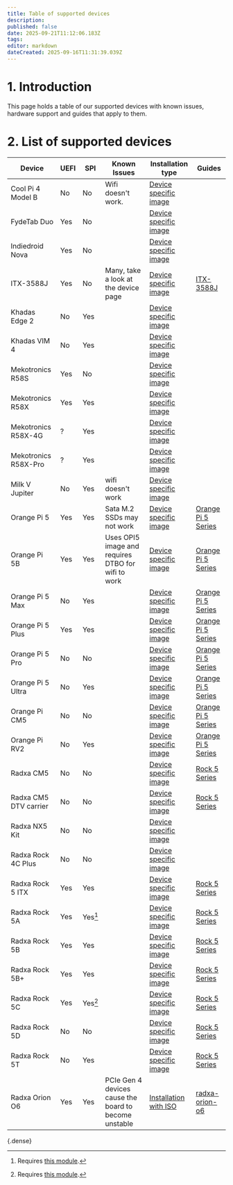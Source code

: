 ```yaml
---
title: Table of supported devices
description: 
published: false
date: 2025-09-21T11:12:06.183Z
tags: 
editor: markdown
dateCreated: 2025-09-16T11:31:39.039Z
---
```


# 1. Introduction
This page holds a table of our supported devices with known issues, hardware support and guides that apply to them.

# 2. List of supported devices

| Device            | UEFI  | SPI | Known Issues | Installation type |Guides |
|-------------------|-------|-----------|--------------|--|--|
| Cool Pi 4 Model B       |  No   |   No   | Wifi doesn't work.| [Device specific image](/install/device-specific-image)| |
|FydeTab Duo|	Yes | No	|	|[Device specific image](/install/device-specific-image)| |
|Indiedroid Nova| Yes |	No |	|[Device specific image](/install/device-specific-image)| |
|ITX-3588J|	Yes |	No | Many, take a look at the device page	|[Device specific image](/install/device-specific-image)|[ITX-3588J](/itx-3588j) |
|Khadas Edge 2| No | Yes |	|[Device specific image](/install/device-specific-image)| |
|Khadas VIM 4| No | Yes	|	|[Device specific image](/install/device-specific-image)| |
|Mekotronics R58S| Yes |No|	|[Device specific image](/install/device-specific-image)| |
|Mekotronics R58X|Yes|Yes|	|[Device specific image](/install/device-specific-image)| |
|Mekotronics R58X-4G|?|Yes|	|[Device specific image](/install/device-specific-image)| |
|Mekotronics R58X-Pro|?|Yes|	|[Device specific image](/install/device-specific-image)| |
|Milk V Jupiter|No|Yes|	wifi doesn't work|[Device specific image](/install/device-specific-image)| |
|Orange Pi 5|Yes|Yes| Sata M.2 SSDs may not work	|[Device specific image](/install/device-specific-image)|[Orange Pi 5 Series](/orangepi-5/table-of-supported-devices) |
|Orange Pi 5B|Yes|Yes| Uses OPI5 image and requires DTBO for wifi to work	|[Device specific image](/install/device-specific-image)|[Orange Pi 5 Series](/orangepi-5/table-of-supported-devices) |
|Orange Pi 5 Max|No|Yes|	|[Device specific image](/install/device-specific-image)|[Orange Pi 5 Series](/orangepi-5/table-of-supported-devices) |
|Orange Pi 5 Plus|	Yes |Yes|	|[Device specific image](/install/device-specific-image)|[Orange Pi 5 Series](/orangepi-5/table-of-supported-devices) |
|Orange Pi 5 Pro|No|No|	|[Device specific image](/install/device-specific-image)|[Orange Pi 5 Series](/orangepi-5/table-of-supported-devices) |
|Orange Pi 5 Ultra|No|Yes|	|[Device specific image](/install/device-specific-image)|[Orange Pi 5 Series](/orangepi-5/table-of-supported-devices) |
|Orange Pi CM5|No|No|	|[Device specific image](/install/device-specific-image)|[Orange Pi 5 Series](/orangepi-5/table-of-supported-devices) |
|Orange Pi RV2|No|Yes|	|[Device specific image](/install/device-specific-image)|[Orange Pi 5 Series](/orangepi-5/table-of-supported-devices) |
|Radxa CM5|No|No|	|[Device specific image](/install/device-specific-image)|[Rock 5 Series](/rock-5/table-of-supported-devices) |
|Radxa CM5 DTV carrier|No|No|	|[Device specific image](/install/device-specific-image)|[Rock 5 Series](/rock-5/table-of-supported-devices) |
|Radxa NX5 Kit|No|No|	|[Device specific image](/install/device-specific-image)| |
|Radxa Rock 4C Plus|No|No|	|[Device specific image](/install/device-specific-image)| |
|Radxa Rock 5 ITX|Yes|Yes|	|[Device specific image](/install/device-specific-image)|[Rock 5 Series](/rock-5/table-of-supported-devices) |
|Radxa Rock 5A|Yes|Yes[^1]|	|[Device specific image](/install/device-specific-image)|[Rock 5 Series](/rock-5/table-of-supported-devices) |
|Radxa Rock 5B|Yes|Yes|	|[Device specific image](/install/device-specific-image)|[Rock 5 Series](/rock-5/table-of-supported-devices) |
|Radxa Rock 5B+|Yes|Yes|	|[Device specific image](/install/device-specific-image)|[Rock 5 Series](/rock-5/table-of-supported-devices) |
|Radxa Rock 5C|Yes|Yes[^1]|	|[Device specific image](/install/device-specific-image)|[Rock 5 Series](/rock-5/table-of-supported-devices) |
|Radxa Rock 5D|No|No|	|[Device specific image](/install/device-specific-image)|[Rock 5 Series](/rock-5/table-of-supported-devices) |
|Radxa Rock 5T|No|Yes |	|[Device specific image](/install/device-specific-image)|[Rock 5 Series](/rock-5/table-of-supported-devices) |
| Radxa Orion O6 |  Yes   |Yes| PCIe Gen 4 devices cause the board to become unstable|[Installation with ISO](/install/Installation-with-ISO)| [radxa-orion-o6](/radxa-orion-o6)|
{.dense}

[^1]: Requires [this module](https://radxa.com/products/accessories/spi-flash-module/).
